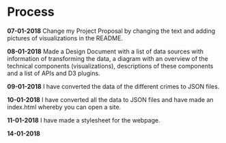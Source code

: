 # Process
__07-01-2018__
Change my Project Proposal by changing the text and adding pictures of visualizations in the README.

__08-01-2018__
Made a Design Document with a list of data sources with information of transforming the data, a diagram with an overview of the technical components (visualizations), descriptions of these components and a list of APIs and D3 plugins.

__09-01-2018__
I have converted the data of the different crimes to JSON files.

__10-01-2018__
I have converted all the data to JSON files and have made an index.html whereby you can open a site.

__11-01-2018__
I have made a stylesheet for the webpage.

__14-01-2018__
